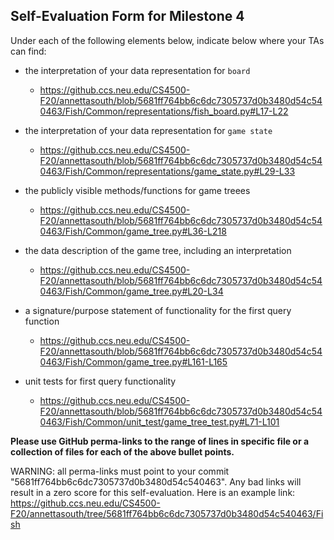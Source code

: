 ## Self-Evaluation Form for Milestone 4

Under each of the following elements below, indicate below where your
TAs can find:

- the interpretation of your data representation for `board`
  - https://github.ccs.neu.edu/CS4500-F20/annettasouth/blob/5681ff764bb6c6dc7305737d0b3480d54c540463/Fish/Common/representations/fish_board.py#L17-L22

- the interpretation of your data representation for `game state`
  - https://github.ccs.neu.edu/CS4500-F20/annettasouth/blob/5681ff764bb6c6dc7305737d0b3480d54c540463/Fish/Common/representations/game_state.py#L29-L33


- the publicly visible methods/functions for game treees
  - https://github.ccs.neu.edu/CS4500-F20/annettasouth/blob/5681ff764bb6c6dc7305737d0b3480d54c540463/Fish/Common/game_tree.py#L36-L218



- the data description of the game tree, including an interpretation
  - https://github.ccs.neu.edu/CS4500-F20/annettasouth/blob/5681ff764bb6c6dc7305737d0b3480d54c540463/Fish/Common/game_tree.py#L20-L34



- a signature/purpose statement of functionality for the first query function
  - https://github.ccs.neu.edu/CS4500-F20/annettasouth/blob/5681ff764bb6c6dc7305737d0b3480d54c540463/Fish/Common/game_tree.py#L161-L165



- unit tests for first query functionality
  - https://github.ccs.neu.edu/CS4500-F20/annettasouth/blob/5681ff764bb6c6dc7305737d0b3480d54c540463/Fish/Common/unit_test/game_tree_test.py#L71-L101

**Please use GitHub perma-links to the range of lines in specific
file or a collection of files for each of the above bullet points.**

  WARNING: all perma-links must point to your commit "5681ff764bb6c6dc7305737d0b3480d54c540463".
  Any bad links will result in a zero score for this self-evaluation.
  Here is an example link:
    <https://github.ccs.neu.edu/CS4500-F20/annettasouth/tree/5681ff764bb6c6dc7305737d0b3480d54c540463/Fish>


